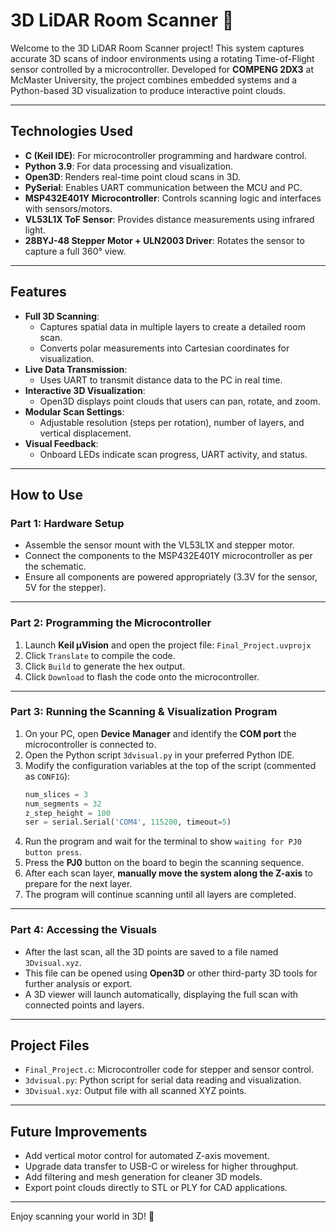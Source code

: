 # 3D LiDAR Room Scanner 📡

Welcome to the 3D LiDAR Room Scanner project! This system captures accurate 3D scans of indoor environments using a rotating Time-of-Flight sensor controlled by a microcontroller. Developed for **COMPENG 2DX3** at McMaster University, the project combines embedded systems and a Python-based 3D visualization to produce interactive point clouds.

---

## Technologies Used

- **C (Keil IDE)**: For microcontroller programming and hardware control.
- **Python 3.9**: For data processing and visualization.
- **Open3D**: Renders real-time point cloud scans in 3D.
- **PySerial**: Enables UART communication between the MCU and PC.
- **MSP432E401Y Microcontroller**: Controls scanning logic and interfaces with sensors/motors.
- **VL53L1X ToF Sensor**: Provides distance measurements using infrared light.
- **28BYJ-48 Stepper Motor + ULN2003 Driver**: Rotates the sensor to capture a full 360° view.

---

## Features

- **Full 3D Scanning**:
  - Captures spatial data in multiple layers to create a detailed room scan.
  - Converts polar measurements into Cartesian coordinates for visualization.
- **Live Data Transmission**:
  - Uses UART to transmit distance data to the PC in real time.
- **Interactive 3D Visualization**:
  - Open3D displays point clouds that users can pan, rotate, and zoom.
- **Modular Scan Settings**:
  - Adjustable resolution (steps per rotation), number of layers, and vertical displacement.
- **Visual Feedback**:
  - Onboard LEDs indicate scan progress, UART activity, and status.

---

## How to Use

### Part 1: Hardware Setup
- Assemble the sensor mount with the VL53L1X and stepper motor.
- Connect the components to the MSP432E401Y microcontroller as per the schematic.
- Ensure all components are powered appropriately (3.3V for the sensor, 5V for the stepper).

---

### Part 2: Programming the Microcontroller

1. Launch **Keil µVision** and open the project file: `Final_Project.uvprojx`
2. Click `Translate` to compile the code.
3. Click `Build` to generate the hex output.
4. Click `Download` to flash the code onto the microcontroller.

---

### Part 3: Running the Scanning & Visualization Program

1. On your PC, open **Device Manager** and identify the **COM port** the microcontroller is connected to.
2. Open the Python script `3dvisual.py` in your preferred Python IDE.
3. Modify the configuration variables at the top of the script (commented as `CONFIG`):
   ```python
   num_slices = 3
   num_segments = 32
   z_step_height = 100
   ser = serial.Serial('COM4', 115200, timeout=5)
   ```
4. Run the program and wait for the terminal to show `waiting for PJ0 button press`.
5. Press the **PJ0** button on the board to begin the scanning sequence.
6. After each scan layer, **manually move the system along the Z-axis** to prepare for the next layer.
7. The program will continue scanning until all layers are completed.

---

### Part 4: Accessing the Visuals

- After the last scan, all the 3D points are saved to a file named `3Dvisual.xyz`.
- This file can be opened using **Open3D** or other third-party 3D tools for further analysis or export.
- A 3D viewer will launch automatically, displaying the full scan with connected points and layers.

---

## Project Files

- `Final_Project.c`: Microcontroller code for stepper and sensor control.
- `3dvisual.py`: Python script for serial data reading and visualization.
- `3Dvisual.xyz`: Output file with all scanned XYZ points.

---

## Future Improvements

- Add vertical motor control for automated Z-axis movement.
- Upgrade data transfer to USB-C or wireless for higher throughput.
- Add filtering and mesh generation for cleaner 3D models.
- Export point clouds directly to STL or PLY for CAD applications.

---

Enjoy scanning your world in 3D! 📡
